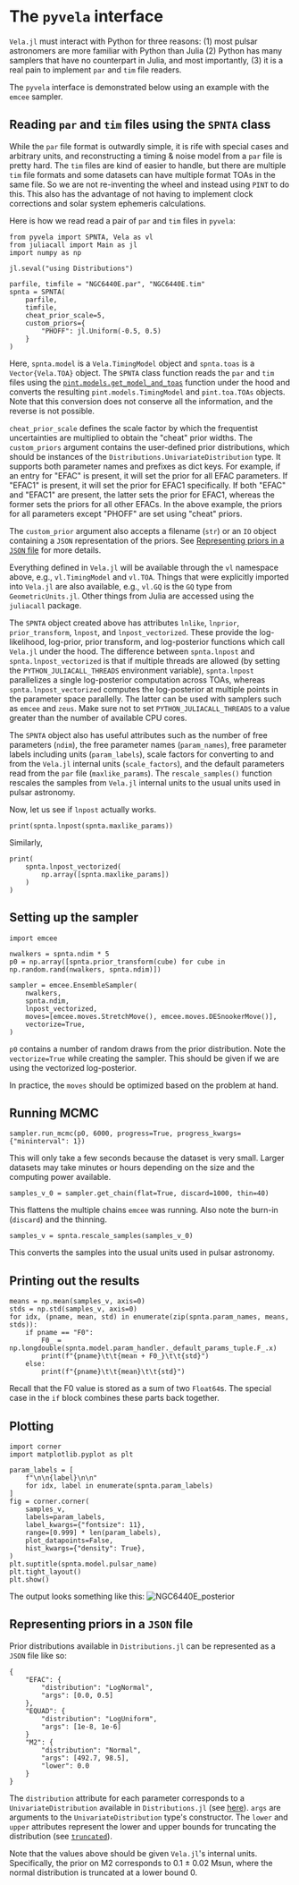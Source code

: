 # The `pyvela` interface

`Vela.jl` must interact with Python for three reasons: (1) most pulsar astronomers are more 
familiar with Python than Julia (2) Python has many samplers that have no counterpart in 
Julia, and most importantly, (3) it is a real pain to implement `par` and `tim` file readers.

The `pyvela` interface is demonstrated below using an example with the `emcee` sampler.

## Reading `par` and `tim` files using the `SPNTA` class

While the `par` file format is outwardly simple, it is rife with special cases and arbitrary units,
and reconstructing a timing & noise model from a `par` file is pretty hard. The `tim` files are
kind of easier to handle, but there are multiple `tim` file formats and some datasets can have
multiple format TOAs in the same file. So we are not re-inventing the wheel and instead using
`PINT` to do this. This also has the advantage of not having to implement clock corrections and
solar system ephemeris calculations.

Here is how we read read a pair of `par` and `tim` files in `pyvela`:
```
from pyvela import SPNTA, Vela as vl
from juliacall import Main as jl
import numpy as np

jl.seval("using Distributions")

parfile, timfile = "NGC6440E.par", "NGC6440E.tim"
spnta = SPNTA(
    parfile, 
    timfile,
    cheat_prior_scale=5,
    custom_priors={
        "PHOFF": jl.Uniform(-0.5, 0.5)
    }
)
```
Here, `spnta.model` is a `Vela.TimingModel` object and `spnta.toas` is a `Vector{Vela.TOA}` object. The `SPNTA` class
function reads the `par` and `tim` files using the
[`pint.models.get_model_and_toas`](https://nanograv-pint.readthedocs.io/en/latest/_autosummary/pint.models.model_builder.get_model_and_toas.html) 
function under the hood and converts the resulting `pint.models.TimingModel` and `pint.toa.TOAs` objects. Note that this conversion does 
not conserve all the information, and the reverse is not possible. 

`cheat_prior_scale` defines the scale factor by which the frequentist uncertainties are multiplied to 
obtain the "cheat" prior widths. The `custom_priors` argument contains the user-defined prior distributions, 
which should be instances of the  `Distributions.UnivariateDistribution` type. It supports both parameter names 
and prefixes as dict keys. For example, if an entry for "EFAC" is present, it will set the prior for all 
EFAC parameters. If "EFAC1" is present, it will set the prior for EFAC1 specifically. If both "EFAC" and 
"EFAC1" are present, the latter sets the prior for EFAC1, whereas the former sets the priors for all other EFACs. 
In the above example, the priors for all parameters except "PHOFF" are set using "cheat" priors.

The `custom_prior` argument also accepts a filename (`str`) or an `IO` object containing a `JSON` representation of 
the priors. See [Representing priors in a `JSON` file](@ref) for more details.

Everything defined in `Vela.jl` will be available through the `vl` namespace above, e.g., `vl.TimingModel` 
and `vl.TOA`. Things that were explicitly imported into `Vela.jl` are also available, e.g., `vl.GQ` is the `GQ` type 
from `GeometricUnits.jl`. Other things from Julia are accessed using the `juliacall` package.

The `SPNTA` object created above has attributes `lnlike`, `lnprior`, `prior_transform`, `lnpost`, and 
`lnpost_vectorized`. These provide the log-likelihood, log-prior, prior transform, and log-posterior 
functions which call `Vela.jl` under the hood. The difference between `spnta.lnpost` and 
`spnta.lnpost_vectorized` is that if multiple threads are allowed (by setting the `PYTHON_JULIACALL_THREADS`
environment variable), `spnta.lnpost` parallelizes a single log-posterior computation across TOAs, whereas
`spnta.lnpost_vectorized` computes the log-posterior at multiple points in the parameter space parallelly.
The latter can be used with samplers such as `emcee` and `zeus`. Make sure not to set `PYTHON_JULIACALL_THREADS` 
to a value greater than the number of available CPU cores.

The `SPNTA` object also has useful attributes such as the number of free parameters (`ndim`), the free parameter
names (`param_names`), free parameter labels including units (`param_labels`), scale factors for converting to and
from the `Vela.jl` internal units (`scale_factors`), and the default parameters read from the `par` file (`maxlike_params`).
The `rescale_samples()` function rescales the samples from `Vela.jl` internal units to the usual units used
in pulsar astronomy.

Now, let us see if `lnpost` actually works.
```
print(spnta.lnpost(spnta.maxlike_params))
```

Similarly,
```
print(
    spnta.lnpost_vectorized(
        np.array([spnta.maxlike_params])
    )
)
```

## Setting up the sampler
```
import emcee

nwalkers = spnta.ndim * 5
p0 = np.array([spnta.prior_transform(cube) for cube in np.random.rand(nwalkers, spnta.ndim)])

sampler = emcee.EnsembleSampler(
    nwalkers,
    spnta.ndim,
    lnpost_vectorized,
    moves=[emcee.moves.StretchMove(), emcee.moves.DESnookerMove()],
    vectorize=True,
)
```
`p0` contains a number of random draws from the prior distribution. Note the `vectorize=True`
while creating the sampler. This should be given if we are using the vectorized log-posterior.

In practice, the `moves` should be optimized based on the problem at hand.
 
## Running MCMC
```
sampler.run_mcmc(p0, 6000, progress=True, progress_kwargs={"mininterval": 1})
```
This will only take a few seconds because the dataset is very small. Larger datasets may take
minutes or hours depending on the size and the computing power available.

```
samples_v_0 = sampler.get_chain(flat=True, discard=1000, thin=40)
```
This flattens the multiple chains `emcee` was running. Also note the burn-in (`discard`) 
and the thinning.

```
samples_v = spnta.rescale_samples(samples_v_0)
```
This converts the samples into the usual units used in pulsar astronomy.

## Printing out the results
```
means = np.mean(samples_v, axis=0)
stds = np.std(samples_v, axis=0)
for idx, (pname, mean, std) in enumerate(zip(spnta.param_names, means, stds)):
    if pname == "F0":
        F0_ = np.longdouble(spnta.model.param_handler._default_params_tuple.F_.x)
        print(f"{pname}\t\t{mean + F0_}\t\t{std}")    
    else:
        print(f"{pname}\t\t{mean}\t\t{std}")
```
Recall that the F0 value is stored as a sum of two `Float64`s. The special case in the `if`
block combines these parts back together.

## Plotting
```
import corner
import matplotlib.pyplot as plt

param_labels = [
    f"\n\n{label}\n\n"
    for idx, label in enumerate(spnta.param_labels)
]
fig = corner.corner(
    samples_v,
    labels=param_labels,
    label_kwargs={"fontsize": 11},
    range=[0.999] * len(param_labels),
    plot_datapoints=False,
    hist_kwargs={"density": True},
)
plt.suptitle(spnta.model.pulsar_name)
plt.tight_layout()
plt.show()
```

The output looks something like this:
![NGC6440E_posterior](NGC6440E_posterior.png)

## Representing priors in a `JSON` file
Prior distributions available in `Distributions.jl` can be represented as a `JSON` file like so:
```
{
    "EFAC": {
        "distribution": "LogNormal",
        "args": [0.0, 0.5]
    },
    "EQUAD": {
        "distribution": "LogUniform",
        "args": [1e-8, 1e-6]
    }
    "M2": {
        "distribution": "Normal",
        "args": [492.7, 98.5],
        "lower": 0.0
    }
}
```
The `distribution` attribute for each parameter corresponds to a `UnivariateDistribution` available in `Distributions.jl`
(see [here](https://juliastats.org/Distributions.jl/stable/univariate/)). `args` are arguments to the 
`UnivariateDistribution` type's constructor. The `lower` and `upper` attributes represent the lower and 
upper bounds for truncating the distribution (see [`truncated`](https://juliastats.org/Distributions.jl/stable/truncate/)).

Note that the values above should be given `Vela.jl`'s internal units. Specifically, the prior on M2 corresponds 
to 0.1 ± 0.02 Msun, where the normal distribution is truncated at a lower bound 0.
